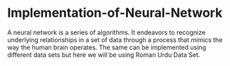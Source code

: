 # Implementation-of-Neural-Network
A neural network is a series of algorithms.
It endeavors to recognize underlying relationships in a set of data through a process that mimics the way the human brain operates.
The same can be implemented using different data sets but here we will be using Roman Urdu Data Set.
